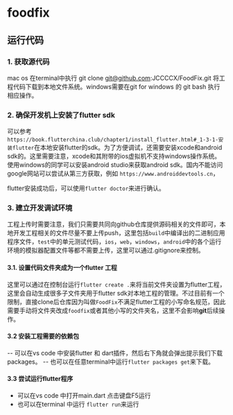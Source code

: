 # foodfix
## 运行代码
### 1. 获取源代码
mac os 在terminal中执行 git clone git@github.com:JCCCCX/FoodFix.git 将工程代码下载到本地文件系统。windows需要在git for windows 的 git bash 执行相应操作。
### 2. 确保开发机上安装了flutter sdk
可以参考`https://book.flutterchina.club/chapter1/install_flutter.html#_1-3-1-安装flutter`在本地安装flutter的sdk。为了方便调试，还需要安装xcode和android sdk的。这里需要注意，xcode和其附带的ios虚拟机不支持windows操作系统。使用windows的同学可以安装android studio来获取android sdk。国内不能访问google网站可以尝试从第三方获取，例如 `https://www.androiddevtools.cn`，

flutter安装成功后，可以使用`flutter doctor`来进行确认。
### 3. 建立开发调试环境
工程上传时需要注意，我们只需要共同向github仓库提供源码相关的文件即可，本地开发工程相关的文件尽量不要上传push，这里包括`build`中编译出的二进制应用程序文件，`test`中的单元测试代码，`ios`，`web`，`windows`，`android`中的各个运行环境的模拟器配置文件等都不需要上传，这里可以通过.gitignore来控制。
#### 3.1. 设置代码文件夹成为一个flutter 工程
这里可以通过在控制台运行`flutter create .`来将当前文件夹设置为flutter工程，这里会自动生成很多子文件夹用于flutter sdk对本地工程的管理。不过目前有一个限制，直接clone后仓库因为叫做`FoodFix`不满足flutter工程的小写命名规范，因此需要手动将文件夹改成`foodfix`或者其他小写的文件夹名，这里不会影响**git**后续操作。
#### 3.2 安装工程需要的依赖包
-- 可以在vs code 中安装flutter 和 dart插件，然后右下角就会弹出提示我们下载packages。
-- 也可以在任意terminal中运行`flutter packages get`来下载。
#### 3.3 尝试运行flutter程序
- 可以在vs code 中打开main.dart 点击键盘F5运行
- 也可以在terminal 中运行 `flutter run`来运行
